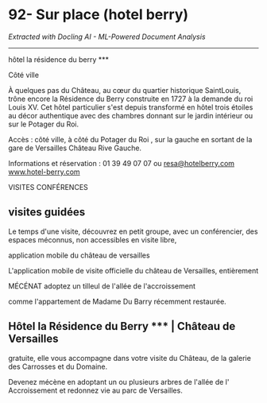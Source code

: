 # 92- Sur place (hotel berry)

*Extracted with Docling AI - ML-Powered Document Analysis*

---

hôtel la résidence du berry ***

Côté ville

À quelques pas du Château, au cœur du quartier historique SaintLouis, trône encore la Résidence du Berry construite en 1727 à la demande du roi Louis XV. Cet hôtel particulier s'est depuis transformé en hôtel trois étoiles au décor authentique avec des chambres donnant sur le jardin intérieur ou sur le Potager du Roi.

Accès : côté ville, à côté du Potager du Roi , sur la gauche en sortant de la gare de Versailles Château Rive Gauche.

Informations et réservation : 01 39 49 07 07 ou resa@hotelberry.com www.hotel-berry.com

VISITES CONFÉRENCES

<!-- image -->

<!-- image -->

## visites guidées

Le temps d'une visite, découvrez en petit groupe, avec un conférencier, des espaces méconnus, non accessibles en visite libre,

application mobile du château de versailles

<!-- image -->

<!-- image -->

<!-- image -->

L'application mobile de visite officielle du château de Versailles, entièrement

MÉCÉNAT adoptez un tilleul de l'allée de l'accroissement

comme l'appartement de Madame Du Barry récemment restaurée.

## Hôtel la Résidence du Berry *** | Château de Versailles

gratuite, elle vous accompagne dans votre visite du Château, de la galerie des Carrosses et du Domaine.

Devenez mécène en adoptant un ou plusieurs arbres de l'allée de l' Accroissement et redonnez vie au parc de Versailles.